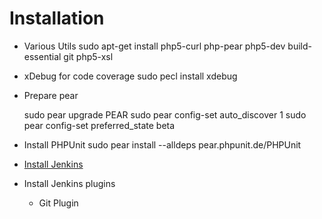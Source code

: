 

# Installation

* Various Utils
	sudo apt-get install php5-curl php-pear php5-dev build-essential git php5-xsl

* xDebug for code coverage
	sudo pecl install xdebug

* Prepare pear

	sudo pear upgrade PEAR
	sudo pear config-set auto_discover 1
	sudo pear config-set preferred_state beta

* Install PHPUnit
	sudo pear install --alldeps pear.phpunit.de/PHPUnit

* [Install Jenkins](http://jenkins-ci.org/ "Jenkins")


* Install Jenkins plugins
	* Git Plugin
